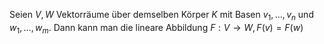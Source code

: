 Seien $V, W$ Vektorräume über demselben Körper $K$ mit Basen $v_1, …, v_n$ und $w_1, …, w_m$. Dann kann man die lineare Abbildung $F: V \rightarrow W, F(v) = F(w)$ 